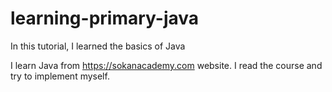 # learning-primary-java
In this tutorial, I learned the basics of Java

I learn Java from https://sokanacademy.com website.
I read the course and try to implement myself.
